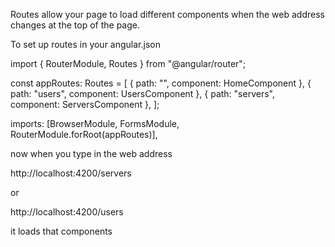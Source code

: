 Routes allow your page to load different components when the web address changes at the top of the page.

To set up routes in your angular.json

import { RouterModule, Routes } from "@angular/router";

const appRoutes: Routes = [
{ path: "", component: HomeComponent },
{ path: "users", component: UsersComponent },
{ path: "servers", component: ServersComponent },
];

imports: [BrowserModule, FormsModule, RouterModule.forRoot(appRoutes)],

now when you type in the web address

http://localhost:4200/servers

or

http://localhost:4200/users

it loads that components
